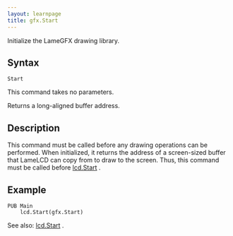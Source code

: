 ```yaml
---
layout: learnpage
title: gfx.Start
--- 
```


Initialize the LameGFX drawing library.

## Syntax

    Start

This command takes no parameters.

Returns a long-aligned buffer address.

## Description

This command must be called before any drawing operations can be
performed. When initialized, it returns the address of a screen-sized
buffer that LameLCD can copy from to draw to the screen. Thus, this
command must be called before [lcd.Start](lcd.Start.html) .

## Example

    PUB Main
        lcd.Start(gfx.Start)

See also: [lcd.Start](lcd.Start.html) .


